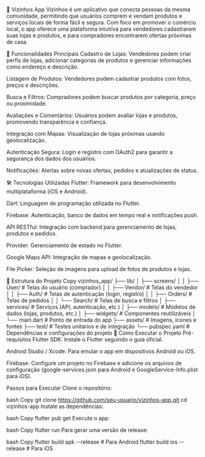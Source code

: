 📱 Vizinhos App
Vizinhos é um aplicativo que conecta pessoas da mesma comunidade, permitindo que usuários comprem e vendam produtos e serviços locais de forma fácil e segura. Com foco em promover o comércio local, o app oferece uma plataforma intuitiva para vendedores cadastrarem suas lojas e produtos, e para compradores encontrarem ofertas próximas de casa.

🚀 Funcionalidades Principais
Cadastro de Lojas: Vendedores podem criar perfis de lojas, adicionar categorias de produtos e gerenciar informações como endereço e descrição.

Listagem de Produtos: Vendedores podem cadastrar produtos com fotos, preços e descrições.

Busca e Filtros: Compradores podem buscar produtos por categoria, preço ou proximidade.

Avaliações e Comentários: Usuários podem avaliar lojas e produtos, promovendo transparência e confiança.

Integração com Mapas: Visualização de lojas próximas usando geolocalização.

Autenticação Segura: Login e registro com OAuth2 para garantir a segurança dos dados dos usuários.

Notificações: Alertas sobre novas ofertas, pedidos e atualizações de status.

🛠️ Tecnologias Utilizadas
Flutter: Framework para desenvolvimento multiplataforma (iOS e Android).

Dart: Linguagem de programação utilizada no Flutter.

Firebase: Autenticação, banco de dados em tempo real e notificações push.

API RESTful: Integração com backend para gerenciamento de lojas, produtos e pedidos.

Provider: Gerenciamento de estado no Flutter.

Google Maps API: Integração de mapas e geolocalização.

File Picker: Seleção de imagens para upload de fotos de produtos e lojas.

📂 Estrutura do Projeto
Copy
vizinhos_app/
├── lib/
│   ├── screens/
│   │   ├── User/               # Telas do usuário (comprador)
│   │   ├── Vendor/             # Telas do vendedor
│   │   ├── Auth/               # Telas de autenticação (login, registro)
│   │   ├── Orders/             # Telas de pedidos
│   │   └── Search/             # Telas de busca e filtros
│   ├── services/               # Serviços (API, autenticação, etc.)
│   ├── models/                 # Modelos de dados (lojas, produtos, etc.)
│   ├── widgets/                # Componentes reutilizáveis
│   └── main.dart               # Ponto de entrada do app
├── assets/                     # Imagens, ícones e fontes
├── test/                       # Testes unitários e de integração
└── pubspec.yaml                # Dependências e configurações do projeto
🚀 Como Executar o Projeto
Pré-requisitos
Flutter SDK: Instale o Flutter seguindo o guia oficial.

Android Studio / Xcode: Para emular o app em dispositivos Android ou iOS.

Firebase: Configure um projeto no Firebase e adicione os arquivos de configuração (google-services.json para Android e GoogleService-Info.plist para iOS).

Passos para Executar
Clone o repositório:

bash
Copy
git clone https://github.com/seu-usuario/vizinhos-app.git
cd vizinhos-app
Instale as dependências:

bash
Copy
flutter pub get
Execute o app:

bash
Copy
flutter run
Para gerar uma versão de release:

bash
Copy
flutter build apk --release  # Para Android
flutter build ios --release  # Para iOS
